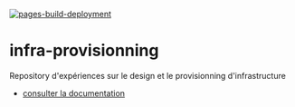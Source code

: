 [![pages-build-deployment](https://github.com/dsissoko/infra-provisionning/actions/workflows/pages/pages-build-deployment/badge.svg)](https://github.com/dsissoko/infra-provisionning/actions/workflows/pages/pages-build-deployment)

# infra-provisionning
Repository d'expériences sur le design et le provisionning d'infrastructure

- [consulter la documentation](docs/toc.md)

